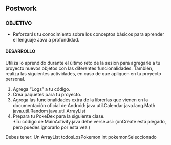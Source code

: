 ## Postwork

### OBJETIVO 
 - Reforzarás tu conocimiento sobre los conceptos básicos para aprender el lenguaje Java a profundidad. 

#### DESARROLLO
Utiliza lo aprendido durante el último reto de la sesión para agregarle a tu proyecto nuevos objetos con las diferentes funcionalidades. También, realiza las siguientes actividades, en caso de que apliquen en tu proyecto personal.  
1. Agrega “Logs” a tu código.  
2. Crea paquetes para tu proyecto.  
3. Agrega las funcionalidades extra de la librerías que vienen en la documentación oficial de Android:
   java.util.Calendar
   java.lang.Math 
   java.util.Random 
   java.util.ArrayList   
4. Prepara tu PokeDex para la siguiente clase.  
*Tu código de MainActivity.java debe verse así:
(onCreate está plegado, pero puedes ignorarlo por esta vez.)
  
Debes tener:
Un ArrayList todosLosPokemon
int pokemonSeleccionado
